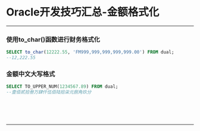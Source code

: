 # Oracle开发技巧汇总-金额格式化

---

### 使用to_char()函数进行财务格式化

~~~sql
SELECT to_char(12222.55, 'FM999,999,999,999,999.00') FROM dual;
--12,222.55
~~~

### 金额中文大写格式

~~~sql
SELECT TO_UPPER_NUM(1234567.89) FROM dual;
--壹佰贰拾叁万肆仟伍佰陆拾柒元捌角玖分
~~~



<br/><br/><br/>

---

